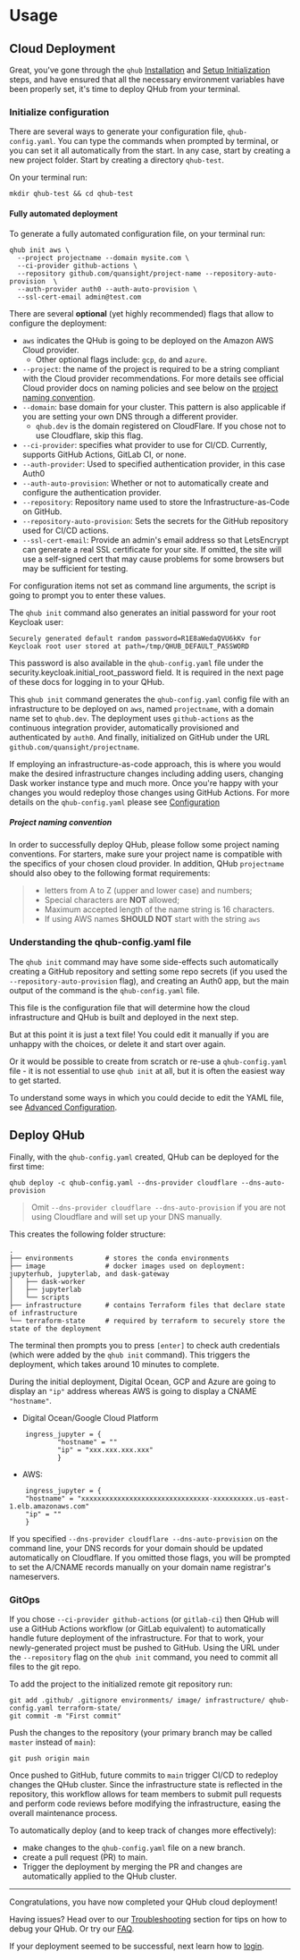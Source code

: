 # Usage

## Cloud Deployment

Great, you've gone through the `qhub` [Installation](installation.md) and [Setup Initialization](setup.md) steps,
and have ensured that all the necessary environment variables have been properly set, it's time to deploy QHub
from your terminal.

### Initialize configuration

There are several ways to generate your configuration file, `qhub-config.yaml`. You can
type the commands when prompted by terminal, or you can set
it all automatically from the start. In any case, start by creating
a new project folder. Start by creating a directory `qhub-test`.

On your terminal run:

```shell
mkdir qhub-test && cd qhub-test
```

#### Fully automated deployment

To generate a fully automated configuration file, on your terminal run:

```shell
qhub init aws \
  --project projectname --domain mysite.com \
  --ci-provider github-actions \
  --repository github.com/quansight/project-name --repository-auto-provision  \
  --auth-provider auth0 --auth-auto-provision \
  --ssl-cert-email admin@test.com
```
There are several **optional** (yet highly recommended) flags that
allow to configure the deployment:

- `aws` indicates the QHub is going to be deployed on the Amazon AWS Cloud provider.
    + Other optional flags include: `gcp`, `do` and `azure`.
- `--project`: the name of the project is required to be a string compliant with the Cloud provider recommendations. For
  more details see official Cloud provider docs on naming policies and see below on the [project naming convention](#project-naming-convention).
- `--domain`: base domain for your cluster. This pattern is also applicable if you are setting your own DNS through a different provider.
  + `qhub.dev` is the domain registered on CloudFlare. If you chose not to use Cloudflare, skip this flag.
- `--ci-provider`: specifies what provider to use for CI/CD. Currently, supports GitHub Actions, GitLab CI, or none.
- `--auth-provider`: Used to specified authentication provider, in this case Auth0
- `--auth-auto-provision`: Whether or not to automatically create and configure the authentication provider.
- `--repository`: Repository name used to store the Infrastructure-as-Code on GitHub.
- `--repository-auto-provision`: Sets the secrets for the GitHub repository used for CI/CD actions.
- `--ssl-cert-email`: Provide an admin's email address so that LetsEncrypt can generate a real SSL certificate for your site. If omitted, the site will use a self-signed cert that may cause problems for some browsers but may be sufficient for testing.

For configuration items not set as command line arguments, the script is going to prompt you to enter these values.

The `qhub init` command also generates an initial password for your root Keycloak user:

```
Securely generated default random password=R1E8aWedaQVU6kKv for Keycloak root user stored at path=/tmp/QHUB_DEFAULT_PASSWORD
```

This password is also available in the `qhub-config.yaml` file under the security.keycloak.initial_root_password field. It is required in the next page of these docs for logging in to your QHub.

This `qhub init` command generates the `qhub-config.yaml` config file
with an infrastructure to be deployed on `aws`, named `projectname`, with a
domain name set to `qhub.dev`. The deployment uses `github-actions` as
the continuous integration provider,
automatically provisioned and authenticated by `auth0`. And finally, initialized on
GitHub under the URL `github.com/quansight/projectname`.

If employing an infrastructure-as-code approach, this is where you would make the desired infrastructure changes
including adding users, changing Dask worker instance type and much more. Once you're happy with your changes you would redeploy those changes using GitHub Actions. For more details on the `qhub-config.yaml` please see [Configuration](configuration.md)

##### Project naming convention
In order to successfully deploy QHub, please follow some project naming conventions. For starters,
make sure your project name is compatible with the specifics of your chosen cloud provider. In addition, QHub `projectname`
should also obey to the following format requirements:
> + letters from A to Z (upper and lower case) and numbers;
> + Special characters are **NOT** allowed;
> + Maximum accepted length of the name string is 16 characters.
> + If using AWS names **SHOULD NOT** start with the string `aws`

### Understanding the qhub-config.yaml file

The `qhub init` command may have some side-effects such automatically creating a GitHub repository and setting some repo secrets (if you used the `--repository-auto-provision` flag), and creating an Auth0 app, but the main output of the command is the `qhub-config.yaml` file.

This file is the configuration file that will determine how the cloud infrastructure and QHub is built and deployed in the next step.

But at this point it is just a text file! You could edit it manually if you are unhappy with the choices, or delete it and start over again.

Or it would be possible to create from scratch or re-use a `qhub-config.yaml` file - it is not essential to use `qhub init` at all, but it is often the easiest way to get started.

To understand some ways in which you could decide to edit the YAML file, see [Advanced Configuration](configuration.md).

## Deploy QHub

Finally, with the `qhub-config.yaml` created, QHub can be deployed for the first time:

```shell
qhub deploy -c qhub-config.yaml --dns-provider cloudflare --dns-auto-provision
```
> Omit `--dns-provider cloudflare --dns-auto-provision` if you are not using Cloudflare and will set up your DNS manually.

This creates the following folder structure:

```
.
├── environments        # stores the conda environments
├── image               # docker images used on deployment: jupyterhub, jupyterlab, and dask-gateway
│   ├── dask-worker
│   ├── jupyterlab
│   └── scripts
├── infrastructure      # contains Terraform files that declare state of infrastructure
└── terraform-state     # required by terraform to securely store the state of the deployment
```

The terminal then prompts you to press `[enter]` to check auth credentials
(which were added by the `qhub init` command).  This triggers the
deployment, which takes around 10 minutes to complete.

During the initial deployment, Digital Ocean, GCP and Azure are going to display an `"ip"` address
whereas AWS is going to display a CNAME `"hostname"`.

+ Digital Ocean/Google Cloud Platform
```shell
    ingress_jupyter = {
            "hostname" = ""
            "ip" = "xxx.xxx.xxx.xxx"
            }
```
+ AWS:
```shell
    ingress_jupyter = {
    "hostname" = "xxxxxxxxxxxxxxxxxxxxxxxxxxxxxxxx-xxxxxxxxxx.us-east-1.elb.amazonaws.com"
    "ip" = ""
    }
```

If you specified `--dns-provider cloudflare --dns-auto-provision` on the command line, your DNS records for your domain should be updated automatically on Cloudflare. If you omitted those flags, you will be prompted to set the A/CNAME records manually on your domain name registrar's nameservers.

### GitOps

If you chose `--ci-provider github-actions` (or `gitlab-ci`) then QHub will use a GitHub Actions workflow (or GitLab equivalent) to automatically handle future deployment of
the infrastructure. For that to work, your newly-generated project must be pushed to
GitHub. Using the URL under the `--repository` flag on the `qhub init`
command, you need to commit all files to the git repo.

To add the project to the initialized remote git repository run:

```shell
git add .github/ .gitignore environments/ image/ infrastructure/ qhub-config.yaml terraform-state/
git commit -m "First commit"
```

Push the changes to the repository (your primary branch may be called
`master` instead of `main`):

```shell
git push origin main
```

Once pushed to GitHub, future commits to `main`  trigger CI/CD to redeploy
changes the QHub cluster.  Since the infrastructure state is reflected in
the repository, this workflow allows for team members to submit pull requests
and perform code reviews before modifying the infrastructure, easing the
overall maintenance process.

To automatically deploy (and to keep track of changes more effectively):
- make changes to the `qhub-config.yaml` file on a new branch.
- create a pull request (PR) to main.
- Trigger the deployment by merging the PR and changes are
  automatically applied to the QHub cluster.

-----

Congratulations, you have now completed your QHub cloud deployment!

Having issues? Head over to our
[Troubleshooting](../admin_guide/troubleshooting.md) section for tips
on how to debug your QHub. Or try our
[FAQ](../admin_guide/faq.md).

If your deployment seemed to be successful, next learn how to [login](login.md).
